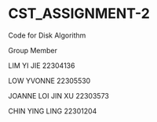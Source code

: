 # CST_ASSIGNMENT-2
Code for Disk Algorithm

Group Member

LIM  YI JIE         22304136 

LOW  YVONNE         22305530 

JOANNE LOI JIN XU   22303573 

CHIN YING LING      22301204 

